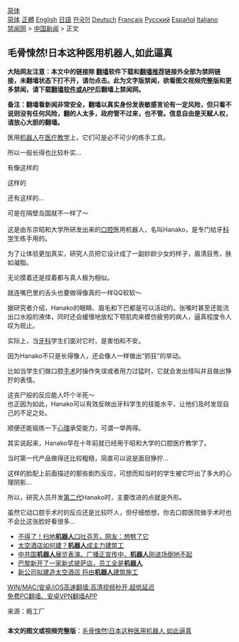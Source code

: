  <!-- 面包屑导航 --> <div class="breadcrumb"><!-- GTranslate: https://gtranslate.io/ -->  <div class="switcher notranslate">  <div class="selected">  <a href="#" onclick="return false;"> 简体</a>  </div>  <div class="option">  <a href="https://www.bannedbook.org" onclick="doGTranslate('zh-CN|zh-CN');jQuery('div.switcher div.selected a').html(jQuery(this).html());return false;" title="简体中文" class="nturl selected"> 简体</a>  <a href="https://www.bannedbook.org/zh-tw/" onclick="doGTranslate('zh-CN|zh-TW');jQuery('div.switcher div.selected a').html(jQuery(this).html());return false;" title="繁體中文" class="nturl"> 正體</a>  <a href="https://www.bannedbook.org/en/" onclick="doGTranslate('zh-CN|en');jQuery('div.switcher div.selected a').html(jQuery(this).html());return false;" title="English" class="nturl"> English</a>  <a href="https://www.bannedbook.org/ja/" onclick="doGTranslate('zh-CN|ja');jQuery('div.switcher div.selected a').html(jQuery(this).html());return false;" title="日本語" class="nturl"> 日語</a>  <a href="https://www.bannedbook.org/ko/" onclick="doGTranslate('zh-CN|ko');jQuery('div.switcher div.selected a').html(jQuery(this).html());return false;" title="한국어" class="nturl"> 한국어</a>  <a href="https://www.bannedbook.org/de/" onclick="doGTranslate('zh-CN|de');jQuery('div.switcher div.selected a').html(jQuery(this).html());return false;" title="Deutsch" class="nturl"> Deutsch</a>  <a href="https://www.bannedbook.org/fr/" onclick="doGTranslate('zh-CN|fr');jQuery('div.switcher div.selected a').html(jQuery(this).html());return false;" title="Français" class="nturl"> Français</a>  <a href="https://www.bannedbook.org/ru/" onclick="doGTranslate('zh-CN|ru');jQuery('div.switcher div.selected a').html(jQuery(this).html());return false;" title="Русский" class="nturl"> Русский</a>  <a href="https://www.bannedbook.org/es/" onclick="doGTranslate('zh-CN|es');jQuery('div.switcher div.selected a').html(jQuery(this).html());return false;" title="Español" class="nturl"> Español</a>  <a href="https://www.bannedbook.org/it/" onclick="doGTranslate('zh-CN|it');jQuery('div.switcher div.selected a').html(jQuery(this).html());return false;" title="Italiano" class="nturl"> Italiano</a>  </div>  </div>      <div class='breadcrumb-sub'><!-- Breadcrumb NavXT 6.3.0 --> <a href="https://www.bannedbook.org/" class="home">禁闻网</a> &gt; <a href="https://www.bannedbook.org/bnews/cnnews/" class="category">中国新闻</a> &gt; 正文</div></div><h2>毛骨悚然!日本这种医用机器人,如此逼真</h2> <p class="notice"><b>大陆网友注意：本文中的链接除 <a href="https://github.com/bannedbook/fanqiang" >翻墙</a>软件下载和<a href="https://github.com/killgcd/justmysocks/blob/master/README.md">翻墙推荐</a>链接外全部为禁网链接，未翻墙状态下打不开，请勿点击。此为文字版禁闻，欲看图文视频完整版和更多禁闻，请下载<a href="https://github.com/bannedbook/fanqiang">翻墙软件或APP</a>后翻墙上禁闻网。</p><p>备注：翻墙看新闻非常安全，翻墙以真实身份发表敏感言论有一定风险，但只看不说则没有任何风险，翻的人太多，政府管不过来，也不管。信息自由是天赋人权，请放心大胆的翻墙。</b></p>  <div class="entry"> <p>医用<a href="https://www.bannedbook.org/bnews/tag/%e6%9c%ba%e5%99%a8%e4%ba%ba/" class="st_tag internal_tag" rel="tag" title="标签 机器人 下的日志">机器人</a>在<a href="https://www.bannedbook.org/bnews/tag/%E5%8C%BB%E7%96%97/" class="st_tag internal_tag" rel="tag" title="标签 医疗 下的日志">医疗</a><a href="https://www.bannedbook.org/bnews/tag/%E6%95%99%E5%AD%A6/" class="st_tag internal_tag" rel="tag" title="标签 教学 下的日志">教学</a>上，它们可是必不可少的练手工具。</p> <p>所以一般长得也比较朴实&#8230;</p> <p>有像这样的<br /> </p> <p>这样的<br /> </p> <p>还有这样的&#8230;<br /> </p>  <p>可是在隔壁岛国就不一样了～<br /> <br /> 这是由东京昭和大学所研发出来的<a href="https://www.bannedbook.org/bnews/tag/%E5%8F%A3%E8%85%94/" class="st_tag internal_tag" rel="tag" title="标签 口腔 下的日志">口腔</a>医用机器人，名叫Hanako，是专门给牙<span class='wp_keywordlink'><a href="https://www.bannedbook.org/forum11/topic309.html" title="禁片：“科学”的棍子" target="_blank">科学</a></span>生练手用的。</p> <p>为了让体验更加真实，研究人员把它设计成了一副妙龄少女的样子，眉清目秀，肤如凝脂。<br /> </p> <p>无论摸着还是捏着都与真人极为相似。<br /> </p> <p>就连嘴巴里的舌头也要做得像真的一样QQ软软～<br /> </p> <p>据研究者介绍，Hanako的眼睛、眉毛和下巴都是可以活动的。张嘴时甚至还能流出口水般的液体，同时还会缓慢地放松下颚肌肉来模仿疲劳的病人，逼真程度令人叹为观止。</p>  <p></p> <p>实际上，当<a href="https://www.bannedbook.org/bnews/tag/%E7%89%99%E7%A7%91/" class="st_tag internal_tag" rel="tag" title="标签 牙科 下的日志">牙科</a>学生们面对它时，是害怕和不安。</p> <p>因为Hanako不只是长得像人，还会像人一样做出“抓狂“的举动。</p> <p>比如当学生们做口腔<a href="https://www.bannedbook.org/bnews/tag/%e6%89%8b%e6%9c%af/" class="st_tag internal_tag" rel="tag" title="标签 手术 下的日志">手术</a>时操作失误或者用力过猛时，它就会发出怪叫并且做出狰狞的表情。</p> <p>这丧尸般的反应能人吓个半死～<br /> 也正因为如此，Hanako可以有效反映出牙科学生的技能水平，让他们及时发现自己的不足之处。</p>  <p>顺便还能锻炼一下<a href="https://www.bannedbook.org/bnews/tag/%E5%BF%83%E7%90%86/" class="st_tag internal_tag" rel="tag" title="标签 心理 下的日志">心理</a>承受能力，可谓一举两得。</p> <p>其实说起来，Hanako早在十年前就已经用于昭和大学的口腔医疗教学了。</p> <p>当时第一代产品做得还比较粗糙，简直可以说是面目狰狞&#8230;</p> <p>这样的脸配上前面描述的那些剧烈反应，可想而知当时的学生被它吓出了多大的心理阴影&#8230;</p> <p>所以，研究人员开发<a href="https://www.bannedbook.org/bnews/tag/%E7%AC%AC%E4%BA%8C%E4%BB%A3/" class="st_tag internal_tag" rel="tag" title="标签 第二代 下的日志">第二代</a>Hanako时，主要改进的点就是外形。</p>  <p>虽然它动口腔手术时的反应还是比较吓人，但仔细想想，你去口腔医院做手术时也不会比这张脸好看很多&#8230;</p> <ul class='op-related-articles' title='相关阅读'> <li><a href='https://www.bannedbook.org/bnews/cnnews/20210714/1586567.html' target='_blank'>不得了！扫地<b>机器人</b>口吐芬芳，网友：想劈了它</a></li> <li><a href='https://www.bannedbook.org/bnews/comments/20210713/1585780.html' target='_blank'>太空酒店如何建？<b>机器人</b>成主力建筑工</a></li> <li><a href='https://www.bannedbook.org/bnews/bannedvideo/20210710/1584442.html' target='_blank'>中共国<b>机器人</b>展览表演。广播正宣传中，<b>机器人</b>刚进场倒地不起</a></li> <li><a href='https://www.bannedbook.org/bnews/cnnews/20210709/1583290.html' target='_blank'>巴黎新开了一家新式披萨店，员工全是<b>机器人</b></a></li> <li><a href='https://www.bannedbook.org/bnews/cnnews/20210703/1579361.html' target='_blank'>新公司拟建造太空酒店 将由<b>机器人</b>建筑施工</a></li> </ul> <p class="texttj"> <a href="https://github.com/bannedbook/fanqiang/wiki/V2ray%E6%9C%BA%E5%9C%BA" target="_blank">WIN/MAC/安卓/iOS高速翻墙:高清视频秒开,超低延迟</a><br/> <a href="https://github.com/bannedbook/fanqiang/wiki/%E7%A6%81%E9%97%BB%E7%BD%91%E5%AE%89%E5%8D%93%E7%BF%BB%E5%A2%99%E6%96%B0%E9%97%BBAPP" target="_blank">免费PC翻墙、安卓VPN翻墙APP</a></p><p>来源：瘾工厂</p><a name='sharetosocial'></a>  <div style="margin-bottom:5px;padding-bottom:5px;clear:both"> <div id="archive-pix-1" class="banner-ads"> <!-- AuctionX Display platform tag START --> <div id="26318x728x90x621x_ADSLOT2" clicktrack="%%CLICK_URL_ESC%%"></div> <!-- AuctionX Display platform tag END --> </div> <div id="archive-pix-2" class="banner-ads"> <!-- AuctionX Display platform tag START --> <div id="26315x300x250x621x_ADSLOT2" clicktrack="%%CLICK_URL_ESC%%"></div> <!-- AuctionX Display platform tag END --> </div> </div>  <div id="archive-pix-1" class="banner-ads"> <!-- AuctionX Display platform tag START --> <div id="26318x728x90x621x_ADSLOT3" clicktrack="%%CLICK_URL_ESC%%"></div> <!-- AuctionX Display platform tag END --> </div> <div><b>本文的图文或视频完整版</b>：<a href='https://www.bannedbook.org/bnews/cnnews/20210720/1590343.html'>毛骨悚然!日本这种医用机器人,如此逼真</a></div>  </div><!--END ENTRY--> 